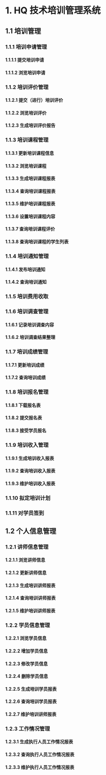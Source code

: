 # 1. HQ 技术培训管理系统
## 1.1 培训管理
### 1.1.1 培训申请管理
#### 1.1.1.1 提交培训申请
#### 1.1.1.2 浏览培训申请
### 1.1.2 培训评价管理
#### 1.1.2.1 提交（进行）培训评价
#### 1.1.2.2 浏览培训评价
#### 1.1.2.3 生成培训评价报告
### 1.1.3 培训课程管理
#### 1.1.3.1 更新培训课程信息
#### 1.1.3.2 浏览培训课程
#### 1.1.3.3 生成培训课程报表
#### 1.1.3.4 查询培训课程报表
#### 1.1.3.5 维护培训课程报表
#### 1.1.3.6 设置培训课程内容
#### 1.1.3.7 查询培训课程评价
#### 1.1.3.8 查询培训课程的学生列表
### 1.1.4 培训通知管理
#### 1.1.4.1 发布培训通知
#### 1.1.4.2 查询培训通知
### 1.1.5 培训费用收取
### 1.1.6 培训调查管理
#### 1.1.6.1 记录培训调查内容
#### 1.1.6.2 培训调查结果整理
### 1.1.7 培训成绩管理
#### 1.1.7.1 更新培训成绩
#### 1.1.7.2 查询培训成绩


### 1.1.8 培训报名管理
#### 1.1.8.1 下载报名表
#### 1.1.8.2 提交报名表
#### 1.1.8.3 接受学员报名
### 1.1.9 培训收入管理
#### 1.1.9.1 生成培训收入报表
#### 1.1.9.2 查询培训收入报表
#### 1.1.9.3 维护培训收入报表
### 1.1.10 拟定培训计划
### 1.1.11 对学员签到

## 1.2 个人信息管理
### 1.2.1 讲师信息管理
#### 1.2.1.1 浏览讲师信息
#### 1.2.1.2 更新讲师信息
#### 1.2.1.3 生成培训讲师报表
#### 1.2.1.4 查询培训讲师报表
#### 1.2.1.5 维护培训讲师报表

### 1.2.2 学员信息管理
#### 1.2.2.1 浏览学员信息
#### 1.2.2.2 增加学员信息
#### 1.2.2.3 修改学员信息
#### 1.2.2.4 删除学员信息
#### 1.2.2.5 生成培训学员报表
#### 1.2.2.6 查询培训学员报表
#### 1.2.2.7 维护培训讲师报表

### 1.2.3 工作情况管理
#### 1.2.3.1 生成执行人员工作情况报表
#### 1.2.3.2 查询执行人员工作情况报表
#### 1.2.3.3 维护执行人员工作情况报表



